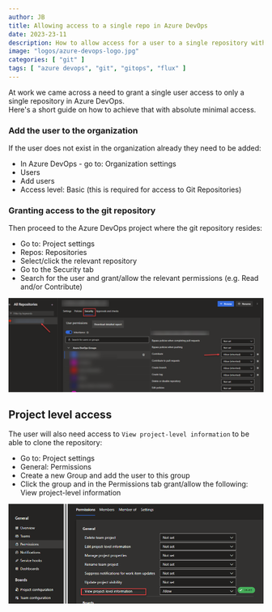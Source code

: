 ```yaml
---
author: JB
title: Allowing access to a single repo in Azure DevOps
date: 2023-23-11
description: How to allow access for a user to a single repository within an Azure DevOps project
image: "logos/azure-devops-logo.jpg"
categories: [ "git" ]
tags: [ "azure devops", "git", "gitops", "flux" ]
---
```


At work we came across a need to grant a single user access to only a single repository in Azure DevOps. \
Here's a short guide on how to achieve that with absolute minimal access.

### Add the user to the organization

If the user does not exist in the organization already they need to be added:

- In Azure DevOps - go to: Organization settings
- Users
- Add users
- Access level: Basic (this is required for access to Git Repositories)

### Granting access to the git repository

Then proceed to the Azure DevOps project where the git repository resides:

- Go to: Project settings
- Repos: Repositories
- Select/click the relevant repository
- Go to the Security tab
- Search for the user and grant/allow the relevant permissions (e.g. Read and/or Contribute)

![Repository access](repository-access.png)

## Project level access

The user will also need access to `View project-level information` to be able to clone the repository:

- Go to: Project settings
- General: Permissions
- Create a new Group and add the user to this group
- Click the group and in the Permissions tab grant/allow the following: View project-level information

![Repository access](project-level-access.png)
